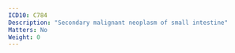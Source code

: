 ```yaml
---
ICD10: C784
Description: "Secondary malignant neoplasm of small intestine"
Matters: No
Weight: 0
---
```

